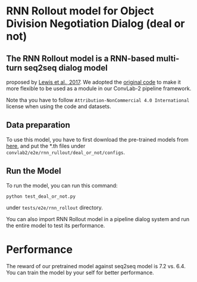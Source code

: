 # RNN Rollout model for Object Division Negotiation Dialog (deal or not)

## The RNN Rollout model is a RNN-based multi-turn seq2seq dialog model
proposed by [Lewis et al., 2017](https://www.aclweb.org/anthology/D17-1259).
We adopted the [original code](https://github.com/facebookresearch/end-to-end-negotiator)
to make it more flexible to be used as a module in our ConvLab-2 pipeline
framework.

Note tha you have to follow ```Attribution-NonCommercial 4.0 International```
license when using the code and datasets.


## Data preparation
To use this model, you have to first download the pre-trained models
from [here](https://convlab.blob.core.windows.net/convlab-2/rnnrollout_dealornot.zip), and put the *.th
files under ```convlab2/e2e/rnn_rullout/deal_or_not/configs```.

## Run the Model
To run the model, you can run this command:
```
python test_deal_or_not.py
```
under ```tests/e2e/rnn_rollout``` directory.

You can also import RNN Rollout model in a pipeline dialog system and
run the entire model to test its performance.

# Performance
The reward of our pretrained model against seq2seq model is 7.2 vs. 6.4.
You can train the model by your self for better performance.